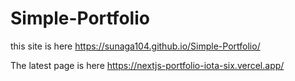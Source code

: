 # Simple-Portfolio

this site is here
https://sunaga104.github.io/Simple-Portfolio/

The latest page is here
https://nextjs-portfolio-iota-six.vercel.app/

